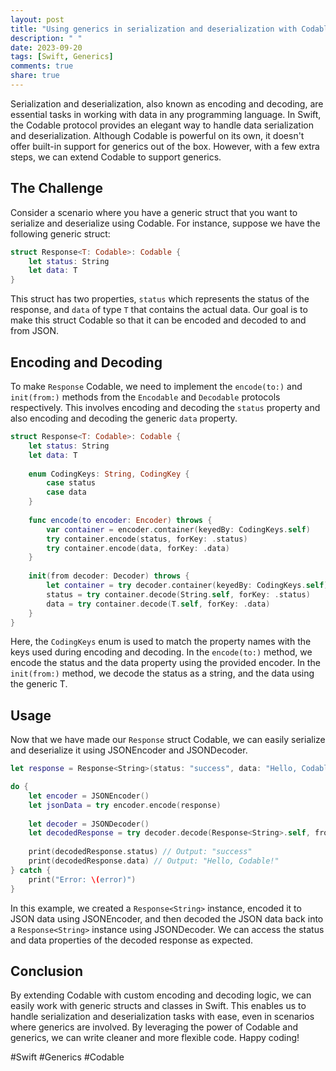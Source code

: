```yaml
---
layout: post
title: "Using generics in serialization and deserialization with Codable in Swift"
description: " "
date: 2023-09-20
tags: [Swift, Generics]
comments: true
share: true
---
```


Serialization and deserialization, also known as encoding and decoding, are essential tasks in working with data in any programming language. In Swift, the Codable protocol provides an elegant way to handle data serialization and deserialization. Although Codable is powerful on its own, it doesn't offer built-in support for generics out of the box. However, with a few extra steps, we can extend Codable to support generics.

## The Challenge

Consider a scenario where you have a generic struct that you want to serialize and deserialize using Codable. For instance, suppose we have the following generic struct:

```swift
struct Response<T: Codable>: Codable {
    let status: String
    let data: T
}
```

This struct has two properties, `status` which represents the status of the response, and `data` of type `T` that contains the actual data. Our goal is to make this struct Codable so that it can be encoded and decoded to and from JSON.

## Encoding and Decoding

To make `Response` Codable, we need to implement the `encode(to:)` and `init(from:)` methods from the `Encodable` and `Decodable` protocols respectively. This involves encoding and decoding the `status` property and also encoding and decoding the generic `data` property.

```swift
struct Response<T: Codable>: Codable {
    let status: String
    let data: T
    
    enum CodingKeys: String, CodingKey {
        case status
        case data
    }
    
    func encode(to encoder: Encoder) throws {
        var container = encoder.container(keyedBy: CodingKeys.self)
        try container.encode(status, forKey: .status)
        try container.encode(data, forKey: .data)
    }
    
    init(from decoder: Decoder) throws {
        let container = try decoder.container(keyedBy: CodingKeys.self)
        status = try container.decode(String.self, forKey: .status)
        data = try container.decode(T.self, forKey: .data)
    }
}
```

Here, the `CodingKeys` enum is used to match the property names with the keys used during encoding and decoding. In the `encode(to:)` method, we encode the status and the data property using the provided encoder. In the `init(from:)` method, we decode the status as a string, and the data using the generic T.

## Usage

Now that we have made our `Response` struct Codable, we can easily serialize and deserialize it using JSONEncoder and JSONDecoder.

```swift
let response = Response<String>(status: "success", data: "Hello, Codable!")

do {
    let encoder = JSONEncoder()
    let jsonData = try encoder.encode(response)
    
    let decoder = JSONDecoder()
    let decodedResponse = try decoder.decode(Response<String>.self, from: jsonData)
    
    print(decodedResponse.status) // Output: "success"
    print(decodedResponse.data) // Output: "Hello, Codable!"
} catch {
    print("Error: \(error)")
}
```

In this example, we created a `Response<String>` instance, encoded it to JSON data using JSONEncoder, and then decoded the JSON data back into a `Response<String>` instance using JSONDecoder. We can access the status and data properties of the decoded response as expected.

## Conclusion

By extending Codable with custom encoding and decoding logic, we can easily work with generic structs and classes in Swift. This enables us to handle serialization and deserialization tasks with ease, even in scenarios where generics are involved. By leveraging the power of Codable and generics, we can write cleaner and more flexible code. Happy coding!

#Swift #Generics #Codable